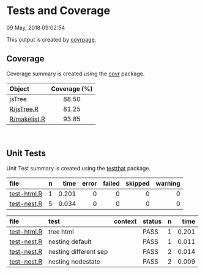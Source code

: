 Tests and Coverage
================
09 May, 2018 09:02:54

This output is created by
[covrpage](https://github.com/yonicd/covrpage).

## Coverage

Coverage summary is created using the
[covr](https://github.com/r-lib/covr) package.

| Object                          | Coverage (%) |
| :------------------------------ | :----------: |
| jsTree                          |    88.50     |
| [R/jsTree.R](../R/jsTree.R)     |    81.25     |
| [R/makelist.R](../R/makelist.R) |    93.85     |

<br>

## Unit Tests

Unit Test summary is created using the
[testthat](https://github.com/r-lib/testthat)
package.

| file                                | n |  time | error | failed | skipped | warning |
| :---------------------------------- | -: | ----: | ----: | -----: | ------: | ------: |
| [test-html.R](testthat/test-html.R) | 1 | 0.201 |     0 |      0 |       0 |       0 |
| [test-nest.R](testthat/test-nest.R) | 5 | 0.034 |     0 |      0 |       0 |       0 |

| file                                | test                  | context | status | n |  time |
| :---------------------------------- | :-------------------- | :------ | :----- | -: | ----: |
| [test-html.R](testthat/test-html.R) | tree html             |         | PASS   | 1 | 0.201 |
| [test-nest.R](testthat/test-nest.R) | nesting default       |         | PASS   | 1 | 0.011 |
| [test-nest.R](testthat/test-nest.R) | nesting different sep |         | PASS   | 2 | 0.014 |
| [test-nest.R](testthat/test-nest.R) | nesting nodestate     |         | PASS   | 2 | 0.009 |

